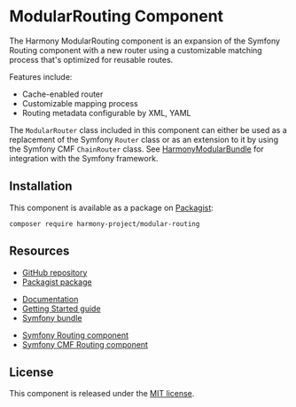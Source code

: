 ModularRouting Component
=========================

The Harmony ModularRouting component is an expansion of the Symfony Routing component with a new router using a customizable matching process that's optimized for reusable routes.

Features include:
- Cache-enabled router
- Customizable mapping process
- Routing metadata configurable by XML, YAML

The `ModularRouter` class included in this component can either be used as a replacement of the Symfony `Router` class or as an extension to it by using the Symfony CMF `ChainRouter` class. See [HarmonyModularBundle](https://github.com/harmony-project/modular-bundle) for integration with the Symfony framework.

Installation
------------
This component is available as a package on [Packagist](https://packagist.org):

    composer require harmony-project/modular-routing

Resources
-------------
* [GitHub repository](https://github.com/harmony-project/modular-routing)
* [Packagist package](https://packagist.org/packages/harmony-project/modular-routing)

<!-- Line break -->

* [Documentation](http://harmony-project.io/docs/modular-routing)
* [Getting Started guide](http://harmony-project.io/docs/modular-routing/getting-started)
* [Symfony bundle](https://github.com/harmony-project/modular-bundle)

<!-- Line break -->

* [Symfony Routing component](https://github.com/symfony/routing)
* [Symfony CMF Routing component](https://github.com/symfony-cmf/routing)

License
-------
This component is released under the [MIT license](https://github.com/harmony-project/modular-routing/blob/master/license).
